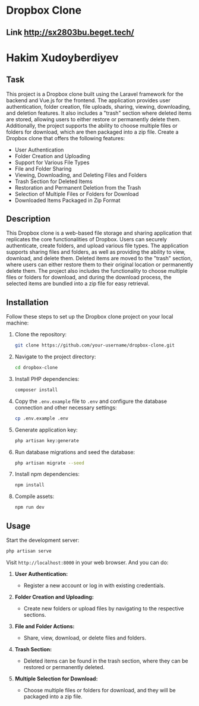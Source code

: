 # Dropbox Clone 
## Link http://sx2803bu.beget.tech/

# Hakim Xudoyberdiyev

## Task
This project is a Dropbox clone built using the Laravel framework for the backend and Vue.js for the frontend. The application provides user authentication, folder creation, file uploads, sharing, viewing, downloading, and deletion features. It also includes a "trash" section where deleted items are stored, allowing users to either restore or permanently delete them. Additionally, the project supports the ability to choose multiple files or folders for download, which are then packaged into a zip file.
Create a Dropbox clone that offers the following features:
- User Authentication
- Folder Creation and Uploading
- Support for Various File Types
- File and Folder Sharing
- Viewing, Downloading, and Deleting Files and Folders
- Trash Section for Deleted Items
- Restoration and Permanent Deletion from the Trash
- Selection of Multiple Files or Folders for Download
- Downloaded Items Packaged in Zip Format

## Description
This Dropbox clone is a web-based file storage and sharing application that replicates the core functionalities of Dropbox. Users can securely authenticate, create folders, and upload various file types. The application supports sharing files and folders, as well as providing the ability to view, download, and delete them.
Deleted items are moved to the "trash" section, where users can either restore them to their original location or permanently delete them. The project also includes the functionality to choose multiple files or folders for download, and during the download process, the selected items are bundled into a zip file for easy retrieval.

## Installation
Follow these steps to set up the Dropbox clone project on your local machine:

1. Clone the repository:
   ```bash
   git clone https://github.com/your-username/dropbox-clone.git
   ```

2. Navigate to the project directory:
   ```bash
   cd dropbox-clone
   ```

3. Install PHP dependencies:
   ```bash
   composer install
   ```

4. Copy the `.env.example` file to `.env` and configure the database connection and other necessary settings:
   ```bash
   cp .env.example .env
   ```

5. Generate application key:
   ```bash
   php artisan key:generate
   ```

6. Run database migrations and seed the database:
   ```bash
   php artisan migrate --seed
   ```

7. Install npm dependencies:
   ```bash
   npm install
   ```

8. Compile assets:
   ```bash
   npm run dev
   ```


## Usage
Start the development server:
   ```bash
   php artisan serve
   ```

Visit `http://localhost:8000` in your web browser. And you can do: 

1. **User Authentication:**
   - Register a new account or log in with existing credentials.

2. **Folder Creation and Uploading:**
   - Create new folders or upload files by navigating to the respective sections.

3. **File and Folder Actions:**
   - Share, view, download, or delete files and folders.

4. **Trash Section:**
   - Deleted items can be found in the trash section, where they can be restored or permanently deleted.

5. **Multiple Selection for Download:**
   - Choose multiple files or folders for download, and they will be packaged into a zip file.
